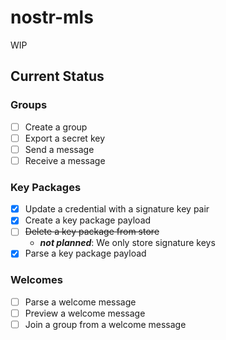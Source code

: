 # nostr-mls

WIP

## Current Status

### Groups

- [ ] Create a group
- [ ] Export a secret key
- [ ] Send a message
- [ ] Receive a message

### Key Packages

- [x] Update a credential with a signature key pair
- [x] Create a key package payload
- [ ] ~~Delete a key package from store~~ 
  - ***not planned***: We only store signature keys
- [x] Parse a key package payload

### Welcomes

- [ ] Parse a welcome message
- [ ] Preview a welcome message
- [ ] Join a group from a welcome message